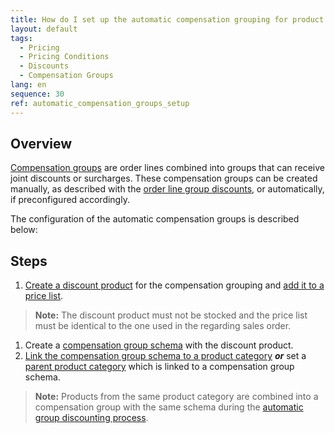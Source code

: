 ```yaml
---
title: How do I set up the automatic compensation grouping for product categories?
layout: default
tags:
  - Pricing
  - Pricing Conditions
  - Discounts
  - Compensation Groups
lang: en
sequence: 30
ref: automatic_compensation_groups_setup
---
```


## Overview
[Compensation groups](Discount_types_in_metasfresh) are order lines combined into groups that can receive joint discounts or surcharges. These compensation groups can be created manually, as described with the [order line group discounts](Order_line_group_discount), or automatically, if preconfigured accordingly.

The configuration of the automatic compensation groups is described below:

## Steps
1. [Create a discount product](Product_for_group_discount) for the compensation grouping and [add it to a price list](ProductPrice).
 >**Note:** The discount product must not be stocked and the price list must be identical to the one used in the regarding sales order.

1. Create a [compensation group schema](Create_compensation_group_schema) with the discount product.
1. [Link the compensation group schema to a product category](Compensation_group_schema_product_category) ***or*** set a [parent product category](ParentProductCategory) which is linked to a compensation group schema.
 >**Note:** Products from the same product category are combined into a compensation group with the same schema during the [automatic group discounting process](Automatic_group_discounts).
